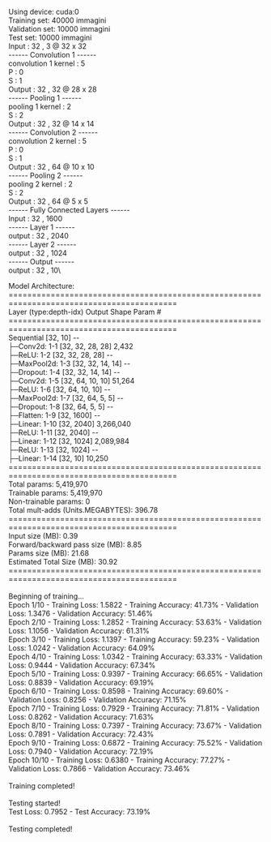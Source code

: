 Using device: cuda:0\
Training set: 40000 immagini\
Validation set: 10000 immagini\
Test set: 10000 immagini\
Input : 32 , 3 @ 32 x 32\
------ Convolution 1 ------\
convolution 1 kernel : 5\
P :  0\
S :  1\
Output : 32 , 32 @ 28 x 28\
------ Pooling 1 ------\
pooling 1 kernel : 2\
S :  2\
Output : 32 , 32 @ 14 x 14\
------ Convolution 2 ------\
convolution 2 kernel : 5\
P :  0\
S :  1\
Output : 32 , 64 @ 10 x 10\
------ Pooling 2 ------\
pooling 2 kernel : 2\
S :  2\
Output : 32 , 64 @ 5 x 5\
------ Fully Connected Layers ------\
Input :  32 , 1600\
------ Layer 1 ------\
output :  32 , 2040\
------ Layer 2 ------\
output :  32 , 1024\
------ Output ------\
output :  32 , 10\

Model Architecture:\
==========================================================================================\
Layer (type:depth-idx)                   Output Shape              Param #\
==========================================================================================\
Sequential                               [32, 10]                  --\
├─Conv2d: 1-1                            [32, 32, 28, 28]          2,432\
├─ReLU: 1-2                              [32, 32, 28, 28]          --\
├─MaxPool2d: 1-3                         [32, 32, 14, 14]          --\
├─Dropout: 1-4                           [32, 32, 14, 14]          --\
├─Conv2d: 1-5                            [32, 64, 10, 10]          51,264\
├─ReLU: 1-6                              [32, 64, 10, 10]          --\
├─MaxPool2d: 1-7                         [32, 64, 5, 5]            --\
├─Dropout: 1-8                           [32, 64, 5, 5]            --\
├─Flatten: 1-9                           [32, 1600]                --\
├─Linear: 1-10                           [32, 2040]                3,266,040\
├─ReLU: 1-11                             [32, 2040]                --\
├─Linear: 1-12                           [32, 1024]                2,089,984\
├─ReLU: 1-13                             [32, 1024]                --\
├─Linear: 1-14                           [32, 10]                  10,250\
==========================================================================================\
Total params: 5,419,970\
Trainable params: 5,419,970\
Non-trainable params: 0\
Total mult-adds (Units.MEGABYTES): 396.78\
==========================================================================================\
Input size (MB): 0.39\
Forward/backward pass size (MB): 8.85\
Params size (MB): 21.68\
Estimated Total Size (MB): 30.92\
==========================================================================================\
\
Beginning of training...\
Epoch 1/10 - Training Loss: 1.5822 - Training Accuracy: 41.73% - Validation Loss: 1.3476 - Validation Accuracy: 51.46%\
Epoch 2/10 - Training Loss: 1.2852 - Training Accuracy: 53.63% - Validation Loss: 1.1056 - Validation Accuracy: 61.31%\
Epoch 3/10 - Training Loss: 1.1397 - Training Accuracy: 59.23% - Validation Loss: 1.0242 - Validation Accuracy: 64.09%\
Epoch 4/10 - Training Loss: 1.0342 - Training Accuracy: 63.33% - Validation Loss: 0.9444 - Validation Accuracy: 67.34%\
Epoch 5/10 - Training Loss: 0.9397 - Training Accuracy: 66.65% - Validation Loss: 0.8839 - Validation Accuracy: 69.19%\
Epoch 6/10 - Training Loss: 0.8598 - Training Accuracy: 69.60% - Validation Loss: 0.8256 - Validation Accuracy: 71.15%\
Epoch 7/10 - Training Loss: 0.7929 - Training Accuracy: 71.81% - Validation Loss: 0.8262 - Validation Accuracy: 71.63%\
Epoch 8/10 - Training Loss: 0.7397 - Training Accuracy: 73.67% - Validation Loss: 0.7891 - Validation Accuracy: 72.43%\
Epoch 9/10 - Training Loss: 0.6872 - Training Accuracy: 75.52% - Validation Loss: 0.7940 - Validation Accuracy: 72.19%\
Epoch 10/10 - Training Loss: 0.6380 - Training Accuracy: 77.27% - Validation Loss: 0.7866 - Validation Accuracy: 73.46%\
\
Training completed!\
\
Testing started!\
Test Loss: 0.7952 - Test Accuracy: 73.19%\
\
Testing completed!
